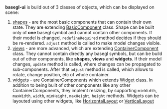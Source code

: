 **basegl-ui** is build out of 3 classes of objects, which can be displayed on scene:

1. [shapes](shape) - are the most basic components that can contain their own state. They are extending [BasicComponent](abstract/BasicComponent.coffee) class. Shape can be built only of **one** basegl symbol and cannot contain other components. If their model is changed, `redefineRequired` method decides if they should be re-rendered. `adjust` method is called to make model changes visible.
1. [views](view) - are more advanced, which are extending  [ContainerComponent](abstract/ContainerComponent.coffee) class. They cannot contain directly any basegl symbols, but can be build out of other components, like **shapes**, **views** and **widgets**. If their model changes, `update` method is called, where changes can be propagated to sub-components. After that `adjust` method is called, which allows to rotate, change position, etc of whole container.
1. [widgets](widget) - are ContainerComponents which extends [Widget](widget/Widget.coffee) class. In addition to being built of other components like any other ContainerComponents, they implemt resizing, by supporting `minWidth`, `maxWidth`, `width`,  `minHeight`, `maxHeight`, `height` methods. Widgets can be layouted using other widgets, like [HorizontalLayout](widget/HorizontalLayout.coffee) or [VerticalLayout](widget/VerticalLayout.coffee)
